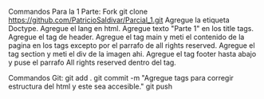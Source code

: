 Commandos Para la 1 Parte:
Fork
git clone https://github.com/PatricioSaldivar/Parcial_1.git
Agregue la etiqueta Doctype.
Agregue el lang en html.
Agregue texto "Parte 1" en los title tags.
Agregue el tag de header.
Agregue el tag main y meti el contenido de la pagina en los tags excepto por el parrafo de all rights reserved.
Agregue el tag section y meti el div de la imagen ahi.
Agregue el tag footer hasta abajo y puse el parrafo All rights reserved dentro del tag.

Commandos Git:
git add .
git commit -m "Agregue tags para corregir estructura del html y este sea accesible."
git push